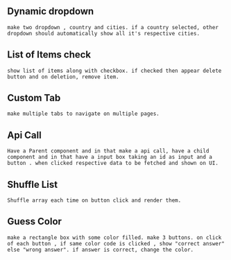 ## Dynamic dropdown

    make two dropdown , country and cities. if a country selected, other dropdown should automatically show all it's respective cities.

## List of Items check

    show list of items along with checkbox. if checked then appear delete button and on deletion, remove item.

## Custom Tab

    make multiple tabs to navigate on multiple pages.

## Api Call

    Have a Parent component and in that make a api call, have a child component and in that have a input box taking an id as input and a button . when clicked respective data to be fetched and shown on UI.

## Shuffle List

    Shuffle array each time on button click and render them.

## Guess Color

    make a rectangle box with some color filled. make 3 buttons. on click of each button , if same color code is clicked , show "correct answer" else "wrong answer". if answer is correct, change the color.
